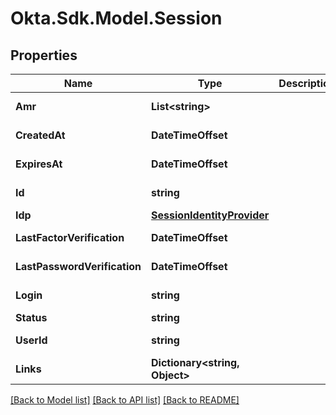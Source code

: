 # Okta.Sdk.Model.Session

## Properties

Name | Type | Description | Notes
------------ | ------------- | ------------- | -------------
**Amr** | **List&lt;string&gt;** |  | [optional] [readonly] 
**CreatedAt** | **DateTimeOffset** |  | [optional] [readonly] 
**ExpiresAt** | **DateTimeOffset** |  | [optional] [readonly] 
**Id** | **string** |  | [optional] [readonly] 
**Idp** | [**SessionIdentityProvider**](SessionIdentityProvider.md) |  | [optional] 
**LastFactorVerification** | **DateTimeOffset** |  | [optional] [readonly] 
**LastPasswordVerification** | **DateTimeOffset** |  | [optional] [readonly] 
**Login** | **string** |  | [optional] [readonly] 
**Status** | **string** |  | [optional] 
**UserId** | **string** |  | [optional] [readonly] 
**Links** | **Dictionary&lt;string, Object&gt;** |  | [optional] [readonly] 

[[Back to Model list]](../README.md#documentation-for-models) [[Back to API list]](../README.md#documentation-for-api-endpoints) [[Back to README]](../README.md)

